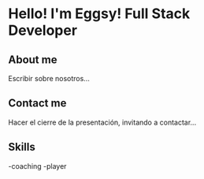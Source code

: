 # Hello! I'm Eggsy! Full Stack Developer
## About me
Escribir sobre nosotros...

## Contact me
Hacer el cierre de la presentación, invitando a contactar...

## Skills

-coaching
-player